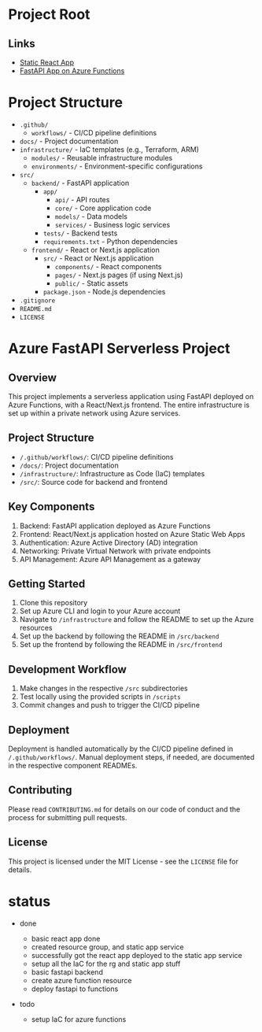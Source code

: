 # Project Root

## Links

- [Static React App](https://red-coast-03918001e.5.azurestaticapps.net)
- [FastAPI App on Azure Functions](https://my-fastapi-function.azurewebsites.net/api/hello)

# Project Structure

- `.github/`
  - `workflows/` - CI/CD pipeline definitions
- `docs/` - Project documentation
- `infrastructure/` - IaC templates (e.g., Terraform, ARM)
  - `modules/` - Reusable infrastructure modules
  - `environments/` - Environment-specific configurations
- `src/`
  - `backend/` - FastAPI application
    - `app/`
      - `api/` - API routes
      - `core/` - Core application code
      - `models/` - Data models
      - `services/` - Business logic services
    - `tests/` - Backend tests
    - `requirements.txt` - Python dependencies
  - `frontend/` - React or Next.js application
    - `src/` - React or Next.js application
      - `components/` - React components
      - `pages/` - Next.js pages (if using Next.js)
      - `public/` - Static assets
    - `package.json` - Node.js dependencies
- `.gitignore`
- `README.md`
- `LICENSE`

# Azure FastAPI Serverless Project

## Overview

This project implements a serverless application using FastAPI deployed on Azure Functions, with a React/Next.js frontend. The entire infrastructure is set up within a private network using Azure services.

## Project Structure

- `/.github/workflows/`: CI/CD pipeline definitions
- `/docs/`: Project documentation
- `/infrastructure/`: Infrastructure as Code (IaC) templates
- `/src/`: Source code for backend and frontend

## Key Components

1. Backend: FastAPI application deployed as Azure Functions
2. Frontend: React/Next.js application hosted on Azure Static Web Apps
3. Authentication: Azure Active Directory (AD) integration
4. Networking: Private Virtual Network with private endpoints
5. API Management: Azure API Management as a gateway

## Getting Started

1. Clone this repository
2. Set up Azure CLI and login to your Azure account
3. Navigate to `/infrastructure` and follow the README to set up the Azure resources
4. Set up the backend by following the README in `/src/backend`
5. Set up the frontend by following the README in `/src/frontend`

## Development Workflow

1. Make changes in the respective `/src` subdirectories
2. Test locally using the provided scripts in `/scripts`
3. Commit changes and push to trigger the CI/CD pipeline

## Deployment

Deployment is handled automatically by the CI/CD pipeline defined in `/.github/workflows/`. Manual deployment steps, if needed, are documented in the respective component READMEs.

## Contributing

Please read `CONTRIBUTING.md` for details on our code of conduct and the process for submitting pull requests.

## License

This project is licensed under the MIT License - see the `LICENSE` file for details.

# status

- done

  - basic react app done
  - created resource group, and static app service
  - successfully got the react app deployed to the static app service
  - setup all the IaC for the rg and static app stuff
  - basic fastapi backend
  - create azure function resource
  - deploy fastapi to functions

- todo
  - setup IaC for azure functions
